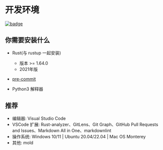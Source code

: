 # 开发环境

[![badge](https://img.shields.io/endpoint.svg?url=https%3A%2F%2Fgezf7g7pd5.execute-api.ap-northeast-1.amazonaws.com%2Fdefault%2Fsource_up_to_date%3Fowner%3Derg-lang%26repos%3Derg%26ref%3Dmain%26path%3Ddoc/EN/dev_guide/env.md%26commit_hash%3D13f2d31aee9012f60b7a40d4b764921f1419cdfe)](https://gezf7g7pd5.execute-api.ap-northeast-1.amazonaws.com/default/source_up_to_date?owner=erg-lang&repos=erg&ref=main&path=doc/EN/dev_guide/env.md&commit_hash=13f2d31aee9012f60b7a40d4b764921f1419cdfe)

## 你需要安装什么

* Rust(与 rustup 一起安装)

    * 版本 >= 1.64.0
    * 2021年版

* [pre-commit](https://pre-commit.com/)

* Python3 解释器

## 推荐

* 编辑器: Visual Studio Code
* VSCode 扩展: Rust-analyzer、GitLens、Git Graph、GitHub Pull Requests and Issues、Markdown All in One、markdownlint
* 操作系统: Windows 10/11 | Ubuntu 20.04/22.04 | Mac OS Monterey
* 其他: mold
